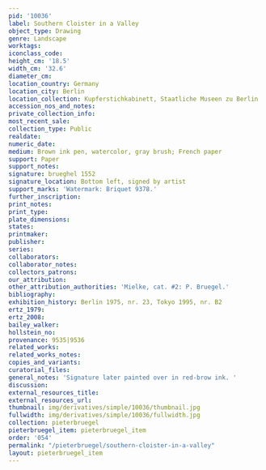 ```yaml
---
pid: '10036'
label: Southern Cloister in a Valley
object_type: Drawing
genre: Landscape
worktags:
iconclass_code:
height_cm: '18.5'
width_cm: '32.6'
diameter_cm:
location_country: Germany
location_city: Berlin
location_collection: Kupferstichkabinett, Staatliche Museen zu Berlin
accession_nos_and_notes:
private_collection_info:
most_recent_sale:
collection_type: Public
realdate:
numeric_date:
medium: Brown ink pen, watercolor, gray brush; French paper
support: Paper
support_notes:
signature: brueghel 1552
signature_location: Bottom left, signed by artist
support_marks: 'Watermark: Briquet 9378.'
further_inscription:
print_notes:
print_type:
plate_dimensions:
states:
printmaker:
publisher:
series:
collaborators:
collaborator_notes:
collectors_patrons:
our_attribution:
other_attribution_authorities: 'Mielke, cat. #2: P. Bruegel.'
bibliography:
exhibition_history: Berlin 1975, nr. 23, Tokyo 1995, nr. B2
ertz_1979:
ertz_2008:
bailey_walker:
hollstein_no:
provenance: 9535|9536
related_works:
related_works_notes:
copies_and_variants:
curatorial_files:
general_notes: 'Signature later painted over in red-brow ink. '
discussion:
external_resources_title:
external_resources_url:
thumbnail: img/derivatives/simple/10036/thumbnail.jpg
fullwidth: img/derivatives/simple/10036/fullwidth.jpg
collection: pieterbruegel
pieterbruegel_item: pieterbruegel_item
order: '054'
permalink: "/pieterbruegel/southern-cloister-in-a-valley"
layout: pieterbruegel_item
---
```

